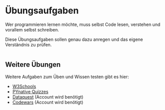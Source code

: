 # Übungsaufgaben

Wer programmieren lernen möchte, muss selbst Code lesen, verstehen und vorallem selbst schreiben.

Diese Übungsaufgaben sollen genau dazu anregen und das eigene Verständnis zu prüfen.


```{tableofcontents}
```

## Weitere Übungen

Weitere Aufgaben zum Üben und Wissen testen gibt es hier:

- [W3Schools](https://www.w3schools.com/python/exercise.asp?)
- [PYnative Quizzes](https://pynative.com/python/quizzes/)
- [Dataquest](https://www.dataquest.io/) (Account wird benötigt)
- [Codewars](https://www.codewars.com/) (Account wird benötigt)
  